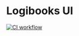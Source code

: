 # Logibooks UI

[![CI workflow](https://github.com/maxirmx/logibooks.ui/actions/workflows/ci.yml/badge.svg)](https://github.com/maxirmx/logibooks.ui/actions/workflows/ci.yml)
